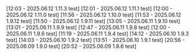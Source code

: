 [12:03 - 2025.06.12 1.11.3 test]
[12:01 - 2025.06.12 1.11.1 test]
[12:00 - 2025.06.12 1.11.0 test]
[11:56 - 2025.06.12 1.10.0 test]
[11:53 - 2025.06.12 1.9.12 test]
[11:50 - 2025.06.12 1.9.11 test]
[13:05 - 2025.06.11 1.9.10 test]
[13:01 - 2025.06.11 1.9.9 test]
[12:47 - 2025.06.11 1.9.8 test]
[12:00 - 2025.06.11 1.9.6 test]
[11:19 - 2025.06.11 1.9.4 test]
[14:12 - 2025.06.10 1.9.3 test]
[14:03 - 2025.06.10 1.9.2 test]
[13:51 - 2025.06.10 1.9.1 test]
[20:56 - 2025.06.09 1.9.0 test]
[20:52 - 2025.06.09 1.8.6 test]

